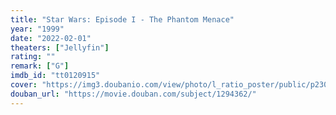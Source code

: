 ```yaml
---
title: "Star Wars: Episode I - The Phantom Menace"
year: "1999"
date: "2022-02-01"
theaters: ["Jellyfin"]
rating: ""
remark: ["G"]
imdb_id: "tt0120915"
cover: "https://img3.doubanio.com/view/photo/l_ratio_poster/public/p2308392633.jpg"
douban_url: "https://movie.douban.com/subject/1294362/"
---
```

